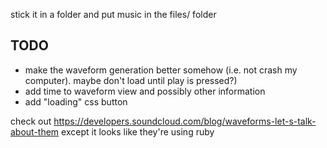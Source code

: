 stick it in a folder and put music in the files/ folder

## TODO
* make the waveform generation better somehow (i.e. not crash my computer). maybe don't load until play is pressed?)
* add time to waveform view and possibly other information
* add "loading" css button

check out https://developers.soundcloud.com/blog/waveforms-let-s-talk-about-them except it looks like they're using ruby
